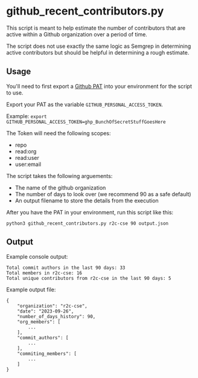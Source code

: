 # github_recent_contributors.py
This script is meant to help estimate the number of contributors that are active within a Github organization over a period of time.

The script does not use exactly the same logic as Semgrep in determining active contributors but should be helpful in determining a rough estimate.

## Usage
You'll need to first export a [Github PAT](https://docs.github.com/en/authentication/keeping-your-account-and-data-secure/managing-your-personal-access-tokens) into your environment for the script to use.

Export your PAT as the variable `GITHUB_PERSONAL_ACCESS_TOKEN`.  

Example: `export GITHUB_PERSONAL_ACCESS_TOKEN=ghp_BunchOfSecretStuffGoesHere`

The Token will need the following scopes:
- repo
- read:org
- read:user
- user:email

The script takes the following arguements:
- The name of the github organization
- The number of days to look over (we recommend 90 as a safe default)
- An output filename to store the details from the execution

After you have the PAT in your environment, run this script like this:
```
python3 github_recent_contributors.py r2c-cse 90 output.json
```

## Output
Example console output:
```
Total commit authors in the last 90 days: 33
Total members in r2c-cse: 16
Total unique contributors from r2c-cse in the last 90 days: 5
```

Example output file:
```
{
    "organization": "r2c-cse",
    "date": "2023-09-26",
    "number_of_days_history": 90,
    "org_members": [
        ...
    ],
    "commit_authors": [
        ...
    ],
    "commiting_members": [
        ...
    ]
}
```